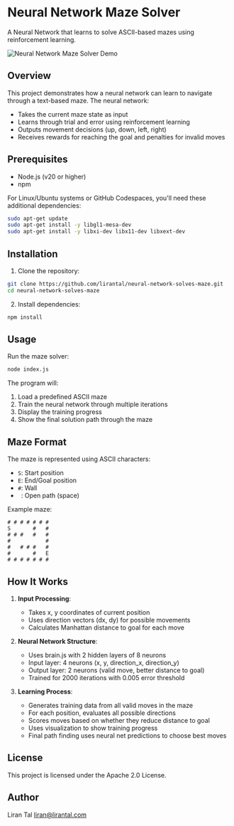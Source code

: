 # Neural Network Maze Solver

A Neural Network that learns to solve ASCII-based mazes using reinforcement learning.

![Neural Network Maze Solver Demo](./github/neural-net-train.gif)

## Overview

This project demonstrates how a neural network can learn to navigate through a text-based maze. The neural network:
- Takes the current maze state as input
- Learns through trial and error using reinforcement learning
- Outputs movement decisions (up, down, left, right)
- Receives rewards for reaching the goal and penalties for invalid moves

## Prerequisites

- Node.js (v20 or higher)
- npm

For Linux/Ubuntu systems or GitHub Codespaces, you'll need these additional dependencies:

```sh
sudo apt-get update
sudo apt-get install -y libgl1-mesa-dev
sudo apt-get install -y libxi-dev libx11-dev libxext-dev
```

## Installation

1. Clone the repository:
```sh
git clone https://github.com/lirantal/neural-network-solves-maze.git
cd neural-network-solves-maze
```

2. Install dependencies:
```sh
npm install
```

## Usage

Run the maze solver:

```sh
node index.js
```

The program will:
1. Load a predefined ASCII maze
2. Train the neural network through multiple iterations
3. Display the training progress
4. Show the final solution path through the maze

## Maze Format

The maze is represented using ASCII characters:
- `S`: Start position
- `E`: End/Goal position
- `#`: Wall
- ` `: Open path (space)

Example maze:

```
# # # # # # #
S       #   #
# # #   #   #
#           #
#   # # #   #
#       #   E
# # # # # # #
```

## How It Works

1. **Input Processing**:
   - Takes x, y coordinates of current position
   - Uses direction vectors (dx, dy) for possible movements
   - Calculates Manhattan distance to goal for each move

2. **Neural Network Structure**:
   - Uses brain.js with 2 hidden layers of 8 neurons
   - Input layer: 4 neurons (x, y, direction_x, direction_y)
   - Output layer: 2 neurons (valid move, better distance to goal)
   - Trained for 2000 iterations with 0.005 error threshold

3. **Learning Process**:
   - Generates training data from all valid moves in the maze
   - For each position, evaluates all possible directions
   - Scores moves based on whether they reduce distance to goal
   - Uses visualization to show training progress
   - Final path finding uses neural net predictions to choose best moves

## License

This project is licensed under the Apache 2.0 License.

## Author

Liran Tal <liran@lirantal.com>